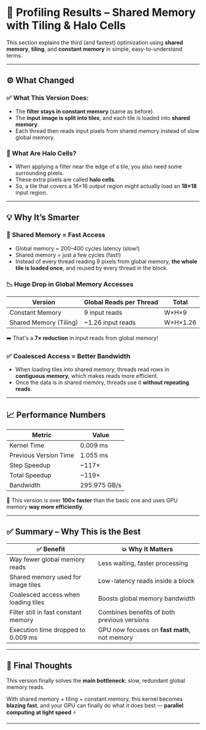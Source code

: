# 🧱 Profiling Results – Shared Memory with Tiling & Halo Cells

This section explains the third (and fastest) optimization using **shared memory**, **tiling**, and **constant memory** in simple, easy-to-understand terms.

---

## ⚙️ What Changed

### ✅ What This Version Does:

- The **filter stays in constant memory** (same as before).
- The **input image is split into tiles**, and each tile is loaded into **shared memory**.
- Each thread then reads input pixels from shared memory instead of slow global memory.

### 🧊 What Are Halo Cells?
- When applying a filter near the edge of a tile, you also need some surrounding pixels.
- These extra pixels are called **halo cells**.
- So, a tile that covers a 16×16 output region might actually load an **18×18** input region.

---

## 💡 Why It’s Smarter

### 🔁 Shared Memory = Fast Access

- Global memory = 200–400 cycles latency (slow!)
- Shared memory = just a few cycles (fast!)
- Instead of every thread reading 9 pixels from global memory, **the whole tile is loaded once**, and reused by every thread in the block.

### 📉 Huge Drop in Global Memory Accesses

| Version               | Global Reads per Thread | Total |
|-----------------------|--------------------------|-------|
| Constant Memory       | 9 input reads            | W×H×9 |
| Shared Memory (Tiling)| ~1.26 input reads        | W×H×1.26 |

➡️ That's a **7× reduction** in input reads from global memory!

### ✅ Coalesced Access = Better Bandwidth

- When loading tiles into shared memory, threads read rows in **contiguous memory**, which makes reads more efficient.
- Once the data is in shared memory, threads use it **without repeating reads**.

---

## 📈 Performance Numbers

| Metric                  | Value       |
|-------------------------|-------------|
| Kernel Time             | 0.009 ms    |
| Previous Version Time   | 1.055 ms    |
| Step Speedup            | ~117×       |
| Total Speedup           | ~119×       |
| Bandwidth               | 295.975 GB/s|

🎯 This version is over **100× faster** than the basic one and uses GPU memory **way more efficiently**.

---

## ✅ Summary – Why This is the Best

| ✅ Benefit                                | 💥 Why It Matters                                |
|-------------------------------------------|--------------------------------------------------|
| Way fewer global memory reads             | Less waiting, faster processing                  |
| Shared memory used for image tiles        | Low-latency reads inside a block                 |
| Coalesced access when loading tiles       | Boosts global memory bandwidth                  |
| Filter still in fast constant memory      | Combines benefits of both previous versions      |
| Execution time dropped to 0.009 ms        | GPU now focuses on **fast math**, not memory     |

---

## 🧠 Final Thoughts

This version finally solves the **main bottleneck**: slow, redundant global memory reads.

With shared memory + tiling + constant memory, this kernel becomes **blazing fast**, and your GPU can finally do what it does best — **parallel computing at light speed** ⚡

---
